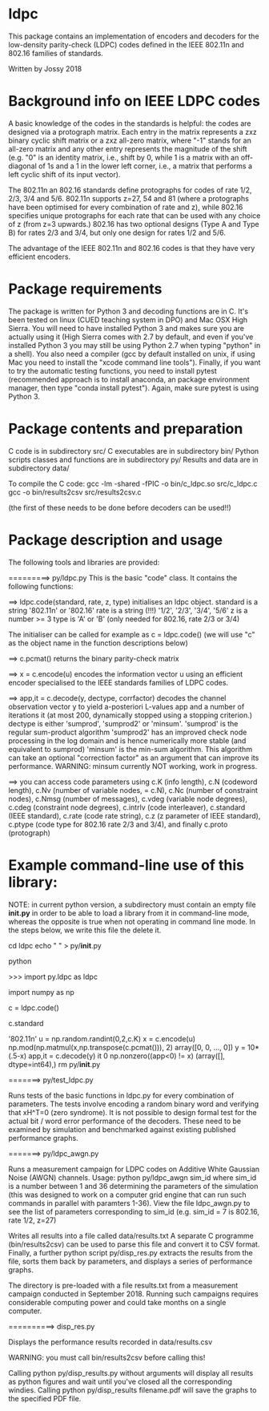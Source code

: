 # ldpc
This package contains an implementation of encoders and 
decoders for the low-density parity-check (LDPC) codes
defined in the IEEE 802.11n and 802.16 families of standards.

Written by Jossy 2018

# Background info on IEEE LDPC codes

A basic knowledge of the codes in the standards is helpful:
the codes are designed via a protograph matrix.
Each entry in the matrix represents a zxz binary
cyclic shift matrix or a zxz all-zero matrix, where "-1" stands
for an all-zero matrix and any other entry represents the
magnitude of the shift (e.g. "0" is an identity matrix, i.e., 
shift by 0, while 1 is a matrix with an off-diagonal of 1s
and a 1 in the lower left corner, i.e., a matrix that performs
a left cyclic shift of its input vector). 

The 802.11n an 802.16 standards define protographs for codes
of rate 1/2, 2/3, 3/4 and 5/6. 802.11n supports z=27, 54 and 81
(where a protographs have been optimised for every combination
of rate and z), while 802.16 specifies unique protographs for
each rate that can be used with any choice of z (from z=3 upwards.)
802.16 has two optional designs (Type A and Type B) for rates
2/3 and 3/4, but only one design for rates 1/2 and 5/6.

The advantage of the IEEE 802.11n and 802.16 codes is that they
have very efficient encoders. 

# Package requirements

The package is written for Python 3 and decoding functions are in C.
It's been tested on linux (CUED teaching system in DPO) and Mac OSX
High Sierra. You will need to have installed Python 3 and makes sure
you are actually using it (High Sierra comes with 2.7 by default, and
even if you've installed Python 3 you may still be using Python 2.7 
when typing "python" in a shell). You also need a compiler (gcc by
default installed on unix, if using Mac you need to install the 
"xcode command line tools"). Finally, if you want to try the automatic
testing functions, you need to install pytest (recommended approach
is to install anaconda, an package environment manager, then type
"conda install pytest"). Again, make sure pytest is using Python 3. 

# Package contents and preparation

C code is in subdirectory src/
C executables are in subdirectory bin/
Python scripts classes and functions are in subdirectory py/
Results and data are in subdirectory data/

To compile the C code:
gcc -lm -shared -fPIC -o bin/c_ldpc.so src/c_ldpc.c
gcc -o bin/results2csv src/results2csv.c

(the first of these needs to be done before decoders can be used!!)

# Package description and usage

The following tools and libraries are provided:

=========> py/ldpc.py
This is the basic "code" class. It contains the following 
functions:

==> ldpc.code(standard, rate, z, type) initialises an ldpc object.
standard is a string '802.11n' or '802.16'
rate is a string (!!!) '1/2', '2/3', '3/4', '5/6'
z is a number >= 3
type is 'A' or 'B' (only needed for 802.16, rate 2/3 or 3/4)

The initialiser can be called for example as c = ldpc.code()
(we will use "c" as the object name in the function descriptions below)

==> c.pcmat() returns the binary parity-check matrix 

==> x = c.encode(u) encodes the information vector u using an efficient
  encoder specialised to the IEEE standards families of LDPC codes.

==> app,it = c.decode(y, dectype, corrfactor) decodes the channel
  observation vector y to yield a-posteriori L-values app and a number
  of iterations it (at most 200, dynamically stopped using a stopping
  criterion.) dectype is either 'sumprod', 'sumprod2' or 'minsum'.
  'sumprod' is the regular sum-product algorithm
  'sumprod2' has an improved check node processing in the log domain 
  and is hence numerically more stable (and equivalent to sumprod)
  'minsum' is the min-sum algorithm. This algorithm can take an optional
   "correction factor" as an argument that can improve its performance. 
  WARNING: minsum currently NOT working, work in progress.

==> you can access code parameters using c.K (info length), c.N (codeword
  length), c.Nv (number of variable nodes, = c.N), c.Nc (number of
  constraint nodes), c.Nmsg (number of messages), c.vdeg (variable node
  degrees), c.cdeg (constraint node degrees), c.intrlv (code interleaver),
  c.standard (IEEE standard), c.rate (code rate string), c.z (z parameter
  of IEEE standard), c.ptype (code type for 802.16 rate 2/3 and 3/4), and
  finally c.proto (protograph)

# Example command-line use of this library:
NOTE: in current python version, a subdirectory must contain an empty
file __init.py__ in order to be able to load a library from it in
command-line mode, whereas the opposite is true when not operating in 
command line mode. In the steps below, we write this file the delete it.

cd ldpc
echo " " > py/__init__.py

python

\>>> import py.ldpc as ldpc

import numpy as np

c = ldpc.code()

c.standard

'802.11n'
u = np.random.randint(0,2,c.K)
x = c.encode(u)
np.mod(np.matmul(x,np.transpose(c.pcmat())), 2)
array([0, 0, ..., 0])
y = 10*(.5-x)
app,it = c.decode(y)
it
0
np.nonzero((app<0) != x)
(array([], dtype=int64),)
rm py/__init__.py


=======> py/test_ldpc.py

Runs tests of the basic functions in ldpc.py for every combination
of parameters. The tests involve encoding a random binary word and
verifying that xH^T=0 (zero syndrome). It is not possible to design
formal test for the actual bit / word error performance of the 
decoders. These need to be examined by simulation and benchmarked
against existing published performance graphs. 
 
=======> py/ldpc_awgn.py

Runs a measurement campaign for LDPC codes on Additive White Gaussian
Noise (AWGN) channels. Usage:
python py/ldpc_awgn sim_id
where sim_id is a number between 1 and 36 determining the parameters
of the simulation (this was designed to work on a computer grid engine
that can run such commands in parallel with paramters 1-36). View the
file ldpc_awgn.py to see the list of parameters corresponding to sim_id
(e.g. sim_id = 7 is 802.16, rate 1/2, z=27)

Writes all results into a file called data/results.txt
A separate C programme (bin/results2csv) can be used to 
parse this file and convert it to CSV format. Finally,
a further python script py/disp_res.py extracts the results
from the file, sorts them back by parameters, and displays
a series of performance graphs. 

The directory is pre-loaded with a file results.txt from a 
measurement campaign conducted in September 2018. Running
such campaigns requires considerable computing power and
could take months on a single computer. 


==========> disp_res.py

Displays the performance results recorded in data/results.csv

WARNING: you must call bin/results2csv before calling this!

Calling python py/disp_results.py without arguments will display
all results as python figures and wait until you've closed all
the corresponding windies. 
Calling python py/disp_results filename.pdf will save the graphs
to the specified PDF file. 

